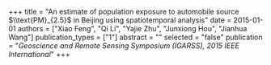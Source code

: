 +++
title = "An estimate of population exposure to automobile source $\\text{PM}_{2.5}$ in Beijing using spatiotemporal analysis"
date = 2015-01-01
authors = ["Xiao Feng", "Qi Li", "Yajie Zhu", "Junxiong Hou", "Jianhua Wang"]
publication_types = ["1"]
abstract = ""
selected = "false"
publication = "*Geoscience and Remote Sensing Symposium (IGARSS), 2015 IEEE International*"
+++

